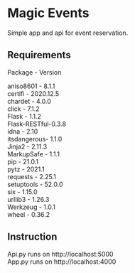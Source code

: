 # Magic Events

Simple app and api for event reservation.

## Requirements

Package    -   Version<br />

aniso8601  -   8.1.1<br />
certifi    -   2020.12.5<br />
chardet    -   4.0.0<br />
click      -   7.1.2<br />
Flask      -   1.1.2<br />
Flask-RESTful-0.3.8<br />
idna       -   2.10<br />
itsdangerous-  1.1.0<br />
Jinja2      -  2.11.3<br />
MarkupSafe  -  1.1.1<br />
pip        -   21.0.1<br />
pytz       -   2021.1<br />
requests    -  2.25.1<br />
setuptools  -  52.0.0<br />
six         -  1.15.0<br />
urllib3    -   1.26.3<br />
Werkzeug   -   1.0.1<br />
wheel      -   0.36.2<br />

## Instruction

Api.py runs on http://localhost:5000<br />
App.py runs on http://localhost:4000<br />
